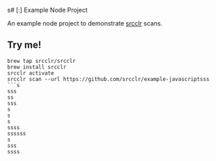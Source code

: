 s# [:] Example Node Project

An example node project to demonstrate [srcclr](https://www.srcclr.com) scans.

## Try me!

```
brew tap srcclr/srcclr
brew install srcclr
srcclr activate
srcclr scan --url https://github.com/srcclr/example-javascriptsss
```s
sss
ss
sss
s
s
s
ssss
ssssss
s
sss
ssss
